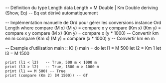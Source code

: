 -- Définition du type Length
data Length = M Double | Km Double
    deriving (Show, Eq)  -- Eq est dérivé automatiquement

-- Implémentation manuelle de Ord pour gérer les conversions
instance Ord Length where
    compare (M x) (M y) = compare x y
    compare (Km x) (Km y) = compare x y
    compare (M x) (Km y) = compare x (y * 1000)  -- Convertir km en m
    compare (Km x) (M y) = compare (x * 1000) y  -- Convertir km en m

-- Exemple d'utilisation
main :: IO ()
main = do
    let l1 = M 500
    let l2 = Km 1
    let l3 = M 1500

    print (l1 < l2)   -- True, 500 m < 1000 m
    print (l3 > l2)   -- True, 1500 m > 1000 m
    print (l1 == M 500) -- True
    print (compare (Km 2) (M 1500)) -- GT
